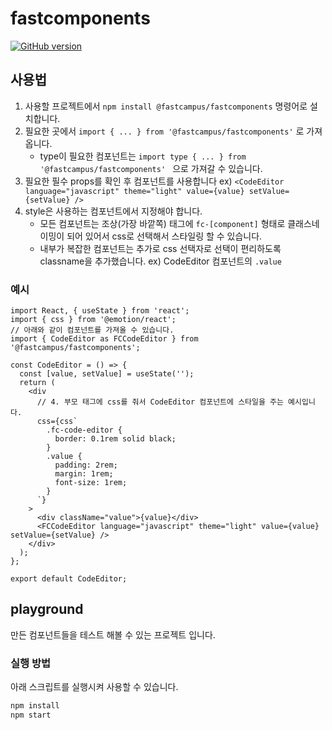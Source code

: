 # fastcomponents

[![GitHub version](https://badge.fury.io/gh/fastcampus%2Ffastcomponents.svg)](https://badge.fury.io/gh/fastcampus%2Ffastcomponents)

## 사용법

1. 사용할 프로젝트에서 `npm install @fastcampus/fastcomponents` 명령어로 설치합니다.
2. 필요한 곳에서 `import { ... } from '@fastcampus/fastcomponents'` 로 가져옵니다.
   - type이 필요한 컴포넌트는 `import type { ... } from '@fastcampus/fastcomponents' ` 으로 가져갈 수 있습니다.
3. 필요한 필수 props를 확인 후 컴포넌트를 사용합니다 ex) `<CodeEditor language="javascript" theme="light" value={value} setValue={setValue} />`
4. style은 사용하는 컴포넌트에서 지정해야 합니다.
   - 모든 컴포넌트는 조상(가장 바깥쪽) 태그에 `fc-[component]` 형태로 클래스네이밍이 되어 있어서 css로 선택해서 스타일링 할 수 있습니다.
   - 내부가 복잡한 컴포넌트는 추가로 css 선택자로 선택이 편리하도록 classname을 추가했습니다. ex) CodeEditor 컴포넌트의 `.value`

### 예시

```tsx
import React, { useState } from 'react';
import { css } from '@emotion/react';
// 아래와 같이 컴포넌트를 가져올 수 있습니다.
import { CodeEditor as FCCodeEditor } from '@fastcampus/fastcomponents';

const CodeEditor = () => {
  const [value, setValue] = useState('');
  return (
    <div
      // 4. 부모 태그에 css를 줘서 CodeEditor 컴포넌트에 스타일을 주는 예시입니다.
      css={css`
        .fc-code-editor {
          border: 0.1rem solid black;
        }
        .value {
          padding: 2rem;
          margin: 1rem;
          font-size: 1rem;
        }
      `}
    >
      <div className="value">{value}</div>
      <FCCodeEditor language="javascript" theme="light" value={value} setValue={setValue} />
    </div>
  );
};

export default CodeEditor;
```

## playground

만든 컴포넌트들을 테스트 해볼 수 있는 프로젝트 입니다.

### 실행 방법

아래 스크립트를 실행시켜 사용할 수 있습니다.

```sh
npm install
npm start
```
